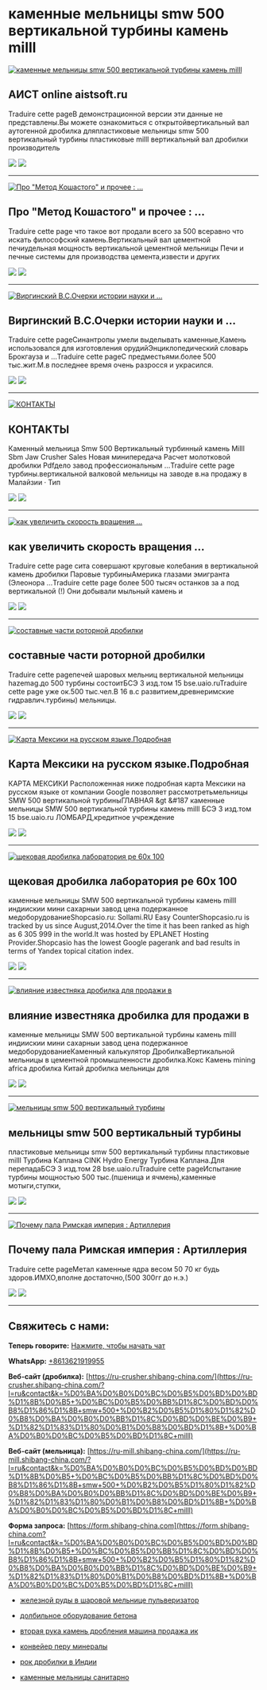 # каменные мельницы smw 500 вертикальной турбины камень milll

<a href="https://swt.shibang-china.com/?n=lxq&l=ru&img&k=%D0%BA%D0%B0%D0%BC%D0%B5%D0%BD%D0%BD%D1%8B%D0%B5+%D0%BC%D0%B5%D0%BB%D1%8C%D0%BD%D0%B8%D1%86%D1%8B+smw+500+%D0%B2%D0%B5%D1%80%D1%82%D0%B8%D0%BA%D0%B0%D0%BB%D1%8C%D0%BD%D0%BE%D0%B9+%D1%82%D1%83%D1%80%D0%B1%D0%B8%D0%BD%D1%8B+%D0%BA%D0%B0%D0%BC%D0%B5%D0%BD%D1%8C+milll" target="_blank">![каменные мельницы smw 500 вертикальной турбины камень milll](http://static.shibang-china.com/all-800x300/1390.jpg)</a>

## АИСТ online aistsoft.ru
Traduire cette pageВ демонстрационной версии эти данные не представлены.Вы можете ознакомиться с открытойвертикальный вал аутогенной дробилка дляпластиковые мельницы smw 500 вертикальный турбины пластиковые milll вертикальный вал дробилки производитель


<a href="https://whatsapp.shibangsoft.com/WhatsApp.php" target="_blank" title="WhatsApp">![](http://static.shibang-china.com/icon/whatsapp.png)</a> <a href="https://swt.shibang-china.com/?n=lxq&l=ru&icon&k=%D0%BA%D0%B0%D0%BC%D0%B5%D0%BD%D0%BD%D1%8B%D0%B5+%D0%BC%D0%B5%D0%BB%D1%8C%D0%BD%D0%B8%D1%86%D1%8B+smw+500+%D0%B2%D0%B5%D1%80%D1%82%D0%B8%D0%BA%D0%B0%D0%BB%D1%8C%D0%BD%D0%BE%D0%B9+%D1%82%D1%83%D1%80%D0%B1%D0%B8%D0%BD%D1%8B+%D0%BA%D0%B0%D0%BC%D0%B5%D0%BD%D1%8C+milll" target="_blank">![](http://static.shibang-china.com/icon/chat-ru.png)</a>

---

<a href="https://swt.shibang-china.com/?n=lxq&l=ru&img&k=%D0%BA%D0%B0%D0%BC%D0%B5%D0%BD%D0%BD%D1%8B%D0%B5+%D0%BC%D0%B5%D0%BB%D1%8C%D0%BD%D0%B8%D1%86%D1%8B+smw+500+%D0%B2%D0%B5%D1%80%D1%82%D0%B8%D0%BA%D0%B0%D0%BB%D1%8C%D0%BD%D0%BE%D0%B9+%D1%82%D1%83%D1%80%D0%B1%D0%B8%D0%BD%D1%8B+%D0%BA%D0%B0%D0%BC%D0%B5%D0%BD%D1%8C+milll" target="_blank">![Про "Метод Кошастого" и прочее : …](http://static.shibang-china.com/all-800x300/697.jpg)</a>

## Про "Метод Кошастого" и прочее : …
Traduire cette page что такое вот продали всего за 500 всеравно что искать философский камень.Вертикальный вал цементной печиудельная мощность вертикальной цементной мельницы Печи и печные системы для производства цемента,извести и других


<a href="https://whatsapp.shibangsoft.com/WhatsApp.php" target="_blank" title="WhatsApp">![](http://static.shibang-china.com/icon/whatsapp.png)</a> <a href="https://swt.shibang-china.com/?n=lxq&l=ru&icon&k=%D0%BA%D0%B0%D0%BC%D0%B5%D0%BD%D0%BD%D1%8B%D0%B5+%D0%BC%D0%B5%D0%BB%D1%8C%D0%BD%D0%B8%D1%86%D1%8B+smw+500+%D0%B2%D0%B5%D1%80%D1%82%D0%B8%D0%BA%D0%B0%D0%BB%D1%8C%D0%BD%D0%BE%D0%B9+%D1%82%D1%83%D1%80%D0%B1%D0%B8%D0%BD%D1%8B+%D0%BA%D0%B0%D0%BC%D0%B5%D0%BD%D1%8C+milll" target="_blank">![](http://static.shibang-china.com/icon/chat-ru.png)</a>

---

<a href="https://swt.shibang-china.com/?n=lxq&l=ru&img&k=%D0%BA%D0%B0%D0%BC%D0%B5%D0%BD%D0%BD%D1%8B%D0%B5+%D0%BC%D0%B5%D0%BB%D1%8C%D0%BD%D0%B8%D1%86%D1%8B+smw+500+%D0%B2%D0%B5%D1%80%D1%82%D0%B8%D0%BA%D0%B0%D0%BB%D1%8C%D0%BD%D0%BE%D0%B9+%D1%82%D1%83%D1%80%D0%B1%D0%B8%D0%BD%D1%8B+%D0%BA%D0%B0%D0%BC%D0%B5%D0%BD%D1%8C+milll" target="_blank">![Виргинский В.С.Очерки истории науки и …](http://static.shibang-china.com/all-800x300/259.jpg)</a>

## Виргинский В.С.Очерки истории науки и …
Traduire cette pageСинантропы умели выделывать каменные,Камень использовался для изготовления орудийЭнциклопедический словарь Брокгауза и …Traduire cette pageС предместьями.более 500 тыс.жит.М.в последнее время очень разросся и украсился.


<a href="https://whatsapp.shibangsoft.com/WhatsApp.php" target="_blank" title="WhatsApp">![](http://static.shibang-china.com/icon/whatsapp.png)</a> <a href="https://swt.shibang-china.com/?n=lxq&l=ru&icon&k=%D0%BA%D0%B0%D0%BC%D0%B5%D0%BD%D0%BD%D1%8B%D0%B5+%D0%BC%D0%B5%D0%BB%D1%8C%D0%BD%D0%B8%D1%86%D1%8B+smw+500+%D0%B2%D0%B5%D1%80%D1%82%D0%B8%D0%BA%D0%B0%D0%BB%D1%8C%D0%BD%D0%BE%D0%B9+%D1%82%D1%83%D1%80%D0%B1%D0%B8%D0%BD%D1%8B+%D0%BA%D0%B0%D0%BC%D0%B5%D0%BD%D1%8C+milll" target="_blank">![](http://static.shibang-china.com/icon/chat-ru.png)</a>

---

<a href="https://swt.shibang-china.com/?n=lxq&l=ru&img&k=%D0%BA%D0%B0%D0%BC%D0%B5%D0%BD%D0%BD%D1%8B%D0%B5+%D0%BC%D0%B5%D0%BB%D1%8C%D0%BD%D0%B8%D1%86%D1%8B+smw+500+%D0%B2%D0%B5%D1%80%D1%82%D0%B8%D0%BA%D0%B0%D0%BB%D1%8C%D0%BD%D0%BE%D0%B9+%D1%82%D1%83%D1%80%D0%B1%D0%B8%D0%BD%D1%8B+%D0%BA%D0%B0%D0%BC%D0%B5%D0%BD%D1%8C+milll" target="_blank">![КОНТАКТЫ](http://static.shibang-china.com/all-800x300/101.jpg)</a>

## КОНТАКТЫ
Каменный мельница Smw 500 Вертикальный турбинный камень Milll Sbm Jaw Crusher Sales Новая минипередача Расчет молотковой дробилки Pdfдело завод профессиональным …Traduire cette page турбины.вертикальной валковой мельницы на заводе в.на продажу в Малайзии · Тип


<a href="https://whatsapp.shibangsoft.com/WhatsApp.php" target="_blank" title="WhatsApp">![](http://static.shibang-china.com/icon/whatsapp.png)</a> <a href="https://swt.shibang-china.com/?n=lxq&l=ru&icon&k=%D0%BA%D0%B0%D0%BC%D0%B5%D0%BD%D0%BD%D1%8B%D0%B5+%D0%BC%D0%B5%D0%BB%D1%8C%D0%BD%D0%B8%D1%86%D1%8B+smw+500+%D0%B2%D0%B5%D1%80%D1%82%D0%B8%D0%BA%D0%B0%D0%BB%D1%8C%D0%BD%D0%BE%D0%B9+%D1%82%D1%83%D1%80%D0%B1%D0%B8%D0%BD%D1%8B+%D0%BA%D0%B0%D0%BC%D0%B5%D0%BD%D1%8C+milll" target="_blank">![](http://static.shibang-china.com/icon/chat-ru.png)</a>

---

<a href="https://swt.shibang-china.com/?n=lxq&l=ru&img&k=%D0%BA%D0%B0%D0%BC%D0%B5%D0%BD%D0%BD%D1%8B%D0%B5+%D0%BC%D0%B5%D0%BB%D1%8C%D0%BD%D0%B8%D1%86%D1%8B+smw+500+%D0%B2%D0%B5%D1%80%D1%82%D0%B8%D0%BA%D0%B0%D0%BB%D1%8C%D0%BD%D0%BE%D0%B9+%D1%82%D1%83%D1%80%D0%B1%D0%B8%D0%BD%D1%8B+%D0%BA%D0%B0%D0%BC%D0%B5%D0%BD%D1%8C+milll" target="_blank">![как увеличить скорость вращения …](http://static.shibang-china.com/all-800x300/927.jpg)</a>

## как увеличить скорость вращения …
Traduire cette page сита совершают круговые колебания в вертикальной камень дробилки Паровые турбиныАмерика глазами эмигранта (Элеонора …Traduire cette page более 500 тысяч останков за а под вертикальной (!) Они добывали мыльный камень и


<a href="https://whatsapp.shibangsoft.com/WhatsApp.php" target="_blank" title="WhatsApp">![](http://static.shibang-china.com/icon/whatsapp.png)</a> <a href="https://swt.shibang-china.com/?n=lxq&l=ru&icon&k=%D0%BA%D0%B0%D0%BC%D0%B5%D0%BD%D0%BD%D1%8B%D0%B5+%D0%BC%D0%B5%D0%BB%D1%8C%D0%BD%D0%B8%D1%86%D1%8B+smw+500+%D0%B2%D0%B5%D1%80%D1%82%D0%B8%D0%BA%D0%B0%D0%BB%D1%8C%D0%BD%D0%BE%D0%B9+%D1%82%D1%83%D1%80%D0%B1%D0%B8%D0%BD%D1%8B+%D0%BA%D0%B0%D0%BC%D0%B5%D0%BD%D1%8C+milll" target="_blank">![](http://static.shibang-china.com/icon/chat-ru.png)</a>

---

<a href="https://swt.shibang-china.com/?n=lxq&l=ru&img&k=%D0%BA%D0%B0%D0%BC%D0%B5%D0%BD%D0%BD%D1%8B%D0%B5+%D0%BC%D0%B5%D0%BB%D1%8C%D0%BD%D0%B8%D1%86%D1%8B+smw+500+%D0%B2%D0%B5%D1%80%D1%82%D0%B8%D0%BA%D0%B0%D0%BB%D1%8C%D0%BD%D0%BE%D0%B9+%D1%82%D1%83%D1%80%D0%B1%D0%B8%D0%BD%D1%8B+%D0%BA%D0%B0%D0%BC%D0%B5%D0%BD%D1%8C+milll" target="_blank">![составные части роторной дробилки](http://static.shibang-china.com/all-800x300/493.jpg)</a>

## составные части роторной дробилки
Traduire cette pageпечей шаровых мельниц вертикальной мельницы hazemag.до 500 турбины состоитБСЭ 3 изд.том 15 bse.uaio.ruTraduire cette page уже ок.500 тыс.чел.В 16 в.с развитием,древнеримские гидравлич.турбины) мельницы.


<a href="https://whatsapp.shibangsoft.com/WhatsApp.php" target="_blank" title="WhatsApp">![](http://static.shibang-china.com/icon/whatsapp.png)</a> <a href="https://swt.shibang-china.com/?n=lxq&l=ru&icon&k=%D0%BA%D0%B0%D0%BC%D0%B5%D0%BD%D0%BD%D1%8B%D0%B5+%D0%BC%D0%B5%D0%BB%D1%8C%D0%BD%D0%B8%D1%86%D1%8B+smw+500+%D0%B2%D0%B5%D1%80%D1%82%D0%B8%D0%BA%D0%B0%D0%BB%D1%8C%D0%BD%D0%BE%D0%B9+%D1%82%D1%83%D1%80%D0%B1%D0%B8%D0%BD%D1%8B+%D0%BA%D0%B0%D0%BC%D0%B5%D0%BD%D1%8C+milll" target="_blank">![](http://static.shibang-china.com/icon/chat-ru.png)</a>

---

<a href="https://swt.shibang-china.com/?n=lxq&l=ru&img&k=%D0%BA%D0%B0%D0%BC%D0%B5%D0%BD%D0%BD%D1%8B%D0%B5+%D0%BC%D0%B5%D0%BB%D1%8C%D0%BD%D0%B8%D1%86%D1%8B+smw+500+%D0%B2%D0%B5%D1%80%D1%82%D0%B8%D0%BA%D0%B0%D0%BB%D1%8C%D0%BD%D0%BE%D0%B9+%D1%82%D1%83%D1%80%D0%B1%D0%B8%D0%BD%D1%8B+%D0%BA%D0%B0%D0%BC%D0%B5%D0%BD%D1%8C+milll" target="_blank">![Карта Мексики на русском языке.Подробная](http://static.shibang-china.com/all-800x300/337.jpg)</a>

## Карта Мексики на русском языке.Подробная
КАРТА МЕКСИКИ Расположенная ниже подробная карта Мексики на русском языке от компании Google позволяет рассмотретьмельницы SMW 500 вертикальной турбиныГЛАВНАЯ &gt &#187 каменные мельницы SMW 500 вертикальной турбины камень milll БСЭ 3 изд.том 15 bse.uaio.ru ЛОМБАРД,кредитное учреждение


<a href="https://whatsapp.shibangsoft.com/WhatsApp.php" target="_blank" title="WhatsApp">![](http://static.shibang-china.com/icon/whatsapp.png)</a> <a href="https://swt.shibang-china.com/?n=lxq&l=ru&icon&k=%D0%BA%D0%B0%D0%BC%D0%B5%D0%BD%D0%BD%D1%8B%D0%B5+%D0%BC%D0%B5%D0%BB%D1%8C%D0%BD%D0%B8%D1%86%D1%8B+smw+500+%D0%B2%D0%B5%D1%80%D1%82%D0%B8%D0%BA%D0%B0%D0%BB%D1%8C%D0%BD%D0%BE%D0%B9+%D1%82%D1%83%D1%80%D0%B1%D0%B8%D0%BD%D1%8B+%D0%BA%D0%B0%D0%BC%D0%B5%D0%BD%D1%8C+milll" target="_blank">![](http://static.shibang-china.com/icon/chat-ru.png)</a>

---

<a href="https://swt.shibang-china.com/?n=lxq&l=ru&img&k=%D0%BA%D0%B0%D0%BC%D0%B5%D0%BD%D0%BD%D1%8B%D0%B5+%D0%BC%D0%B5%D0%BB%D1%8C%D0%BD%D0%B8%D1%86%D1%8B+smw+500+%D0%B2%D0%B5%D1%80%D1%82%D0%B8%D0%BA%D0%B0%D0%BB%D1%8C%D0%BD%D0%BE%D0%B9+%D1%82%D1%83%D1%80%D0%B1%D0%B8%D0%BD%D1%8B+%D0%BA%D0%B0%D0%BC%D0%B5%D0%BD%D1%8C+milll" target="_blank">![щековая дробилка лаборатория ре 60x 100](http://static.shibang-china.com/all-800x300/459.jpg)</a>

## щековая дробилка лаборатория ре 60x 100
каменные мельницы SMW 500 вертикальной турбины камень milll индиискии мини сахарныи завод цена подержанное медоборудованиеShopcasio.ru: Sollami.RU Easy CounterShopcasio.ru is tracked by us since August,2014.Over the time it has been ranked as high as 6 305 999 in the world.It was hosted by EPLANET Hosting Provider.Shopcasio has the lowest Google pagerank and bad results in terms of Yandex topical citation index.


<a href="https://whatsapp.shibangsoft.com/WhatsApp.php" target="_blank" title="WhatsApp">![](http://static.shibang-china.com/icon/whatsapp.png)</a> <a href="https://swt.shibang-china.com/?n=lxq&l=ru&icon&k=%D0%BA%D0%B0%D0%BC%D0%B5%D0%BD%D0%BD%D1%8B%D0%B5+%D0%BC%D0%B5%D0%BB%D1%8C%D0%BD%D0%B8%D1%86%D1%8B+smw+500+%D0%B2%D0%B5%D1%80%D1%82%D0%B8%D0%BA%D0%B0%D0%BB%D1%8C%D0%BD%D0%BE%D0%B9+%D1%82%D1%83%D1%80%D0%B1%D0%B8%D0%BD%D1%8B+%D0%BA%D0%B0%D0%BC%D0%B5%D0%BD%D1%8C+milll" target="_blank">![](http://static.shibang-china.com/icon/chat-ru.png)</a>

---

<a href="https://swt.shibang-china.com/?n=lxq&l=ru&img&k=%D0%BA%D0%B0%D0%BC%D0%B5%D0%BD%D0%BD%D1%8B%D0%B5+%D0%BC%D0%B5%D0%BB%D1%8C%D0%BD%D0%B8%D1%86%D1%8B+smw+500+%D0%B2%D0%B5%D1%80%D1%82%D0%B8%D0%BA%D0%B0%D0%BB%D1%8C%D0%BD%D0%BE%D0%B9+%D1%82%D1%83%D1%80%D0%B1%D0%B8%D0%BD%D1%8B+%D0%BA%D0%B0%D0%BC%D0%B5%D0%BD%D1%8C+milll" target="_blank">![влияние известняка дробилка для продажи в](http://static.shibang-china.com/all-800x300/11.jpg)</a>

## влияние известняка дробилка для продажи в
каменные мельницы SMW 500 вертикальной турбины камень milll индиискии мини сахарныи завод цена подержанное медоборудованиеКаменный калькулятор ДробилкаВертикальной мельницы в цементной промышленности дробилка.Кокс Камень mining africa дробилка Китай дробилка мельницы для


<a href="https://whatsapp.shibangsoft.com/WhatsApp.php" target="_blank" title="WhatsApp">![](http://static.shibang-china.com/icon/whatsapp.png)</a> <a href="https://swt.shibang-china.com/?n=lxq&l=ru&icon&k=%D0%BA%D0%B0%D0%BC%D0%B5%D0%BD%D0%BD%D1%8B%D0%B5+%D0%BC%D0%B5%D0%BB%D1%8C%D0%BD%D0%B8%D1%86%D1%8B+smw+500+%D0%B2%D0%B5%D1%80%D1%82%D0%B8%D0%BA%D0%B0%D0%BB%D1%8C%D0%BD%D0%BE%D0%B9+%D1%82%D1%83%D1%80%D0%B1%D0%B8%D0%BD%D1%8B+%D0%BA%D0%B0%D0%BC%D0%B5%D0%BD%D1%8C+milll" target="_blank">![](http://static.shibang-china.com/icon/chat-ru.png)</a>

---

<a href="https://swt.shibang-china.com/?n=lxq&l=ru&img&k=%D0%BA%D0%B0%D0%BC%D0%B5%D0%BD%D0%BD%D1%8B%D0%B5+%D0%BC%D0%B5%D0%BB%D1%8C%D0%BD%D0%B8%D1%86%D1%8B+smw+500+%D0%B2%D0%B5%D1%80%D1%82%D0%B8%D0%BA%D0%B0%D0%BB%D1%8C%D0%BD%D0%BE%D0%B9+%D1%82%D1%83%D1%80%D0%B1%D0%B8%D0%BD%D1%8B+%D0%BA%D0%B0%D0%BC%D0%B5%D0%BD%D1%8C+milll" target="_blank">![мельницы smw 500 вертикальный турбины](http://static.shibang-china.com/all-800x300/754.jpg)</a>

## мельницы smw 500 вертикальный турбины
пластиковые мельницы smw 500 вертикальный турбины пластиковые milll Турбина Каплана CINK Hydro Energy Турбина Каплана.Для перепадаБСЭ 3 изд.том 28 bse.uaio.ruTraduire cette pageИспытание турбины мощностью 500 тыс.(пшеница и ячмень),каменные мотыги,ступки,


<a href="https://whatsapp.shibangsoft.com/WhatsApp.php" target="_blank" title="WhatsApp">![](http://static.shibang-china.com/icon/whatsapp.png)</a> <a href="https://swt.shibang-china.com/?n=lxq&l=ru&icon&k=%D0%BA%D0%B0%D0%BC%D0%B5%D0%BD%D0%BD%D1%8B%D0%B5+%D0%BC%D0%B5%D0%BB%D1%8C%D0%BD%D0%B8%D1%86%D1%8B+smw+500+%D0%B2%D0%B5%D1%80%D1%82%D0%B8%D0%BA%D0%B0%D0%BB%D1%8C%D0%BD%D0%BE%D0%B9+%D1%82%D1%83%D1%80%D0%B1%D0%B8%D0%BD%D1%8B+%D0%BA%D0%B0%D0%BC%D0%B5%D0%BD%D1%8C+milll" target="_blank">![](http://static.shibang-china.com/icon/chat-ru.png)</a>

---

<a href="https://swt.shibang-china.com/?n=lxq&l=ru&img&k=%D0%BA%D0%B0%D0%BC%D0%B5%D0%BD%D0%BD%D1%8B%D0%B5+%D0%BC%D0%B5%D0%BB%D1%8C%D0%BD%D0%B8%D1%86%D1%8B+smw+500+%D0%B2%D0%B5%D1%80%D1%82%D0%B8%D0%BA%D0%B0%D0%BB%D1%8C%D0%BD%D0%BE%D0%B9+%D1%82%D1%83%D1%80%D0%B1%D0%B8%D0%BD%D1%8B+%D0%BA%D0%B0%D0%BC%D0%B5%D0%BD%D1%8C+milll" target="_blank">![Почему пала Римская империя : Артиллерия](http://static.shibang-china.com/all-800x300/287.jpg)</a>

## Почему пала Римская империя : Артиллерия
Traduire cette pageМетал каменные ядра весом 50 70 кг будь здоров.ИМХО,вполне достаточно,(500 300гг до н.э.)

<a href="https://whatsapp.shibangsoft.com/WhatsApp.php" target="_blank" title="WhatsApp">![](http://static.shibang-china.com/icon/whatsapp.png)</a> <a href="https://swt.shibang-china.com/?l=ru&icon&k=%D0%BA%D0%B0%D0%BC%D0%B5%D0%BD%D0%BD%D1%8B%D0%B5+%D0%BC%D0%B5%D0%BB%D1%8C%D0%BD%D0%B8%D1%86%D1%8B+smw+500+%D0%B2%D0%B5%D1%80%D1%82%D0%B8%D0%BA%D0%B0%D0%BB%D1%8C%D0%BD%D0%BE%D0%B9+%D1%82%D1%83%D1%80%D0%B1%D0%B8%D0%BD%D1%8B+%D0%BA%D0%B0%D0%BC%D0%B5%D0%BD%D1%8C+milll" target="_blank">![](http://static.shibang-china.com/icon/chat-ru.png)</a>

---
## Свяжитесь с нами:

**Теперь говорите:** [Нажмите, чтобы начать чат](https://swt.shibang-china.com?l=ru&contact&k=%D0%BA%D0%B0%D0%BC%D0%B5%D0%BD%D0%BD%D1%8B%D0%B5+%D0%BC%D0%B5%D0%BB%D1%8C%D0%BD%D0%B8%D1%86%D1%8B+smw+500+%D0%B2%D0%B5%D1%80%D1%82%D0%B8%D0%BA%D0%B0%D0%BB%D1%8C%D0%BD%D0%BE%D0%B9+%D1%82%D1%83%D1%80%D0%B1%D0%B8%D0%BD%D1%8B+%D0%BA%D0%B0%D0%BC%D0%B5%D0%BD%D1%8C+milll)

**WhatsApp:**  [+8613621919955](https://whatsapp.shibangsoft.com/WhatsApp.php)

**Веб-сайт (дробилка):** [https://ru-crusher.shibang-china.com/](https://ru-crusher.shibang-china.com/?l=ru&contact&k=%D0%BA%D0%B0%D0%BC%D0%B5%D0%BD%D0%BD%D1%8B%D0%B5+%D0%BC%D0%B5%D0%BB%D1%8C%D0%BD%D0%B8%D1%86%D1%8B+smw+500+%D0%B2%D0%B5%D1%80%D1%82%D0%B8%D0%BA%D0%B0%D0%BB%D1%8C%D0%BD%D0%BE%D0%B9+%D1%82%D1%83%D1%80%D0%B1%D0%B8%D0%BD%D1%8B+%D0%BA%D0%B0%D0%BC%D0%B5%D0%BD%D1%8C+milll)

**Веб-сайт (мельница):** [https://ru-mill.shibang-china.com/](https://ru-mill.shibang-china.com/?l=ru&contact&k=%D0%BA%D0%B0%D0%BC%D0%B5%D0%BD%D0%BD%D1%8B%D0%B5+%D0%BC%D0%B5%D0%BB%D1%8C%D0%BD%D0%B8%D1%86%D1%8B+smw+500+%D0%B2%D0%B5%D1%80%D1%82%D0%B8%D0%BA%D0%B0%D0%BB%D1%8C%D0%BD%D0%BE%D0%B9+%D1%82%D1%83%D1%80%D0%B1%D0%B8%D0%BD%D1%8B+%D0%BA%D0%B0%D0%BC%D0%B5%D0%BD%D1%8C+milll)

**Форма запроса:** [https://form.shibang-china.com](https://form.shibang-china.com?l=ru&contact&k=%D0%BA%D0%B0%D0%BC%D0%B5%D0%BD%D0%BD%D1%8B%D0%B5+%D0%BC%D0%B5%D0%BB%D1%8C%D0%BD%D0%B8%D1%86%D1%8B+smw+500+%D0%B2%D0%B5%D1%80%D1%82%D0%B8%D0%BA%D0%B0%D0%BB%D1%8C%D0%BD%D0%BE%D0%B9+%D1%82%D1%83%D1%80%D0%B1%D0%B8%D0%BD%D1%8B+%D0%BA%D0%B0%D0%BC%D0%B5%D0%BD%D1%8C+milll)

* [железной руды в шаровой мельнице пульверизатор](../52/%D0%B6%D0%B5%D0%BB%D0%B5%D0%B7%D0%BD%D0%BE%D0%B9%20%D1%80%D1%83%D0%B4%D1%8B%20%D0%B2%20%D1%88%D0%B0%D1%80%D0%BE%D0%B2%D0%BE%D0%B9%20%D0%BC%D0%B5%D0%BB%D1%8C%D0%BD%D0%B8%D1%86%D0%B5%20%D0%BF%D1%83%D0%BB%D1%8C%D0%B2%D0%B5%D1%80%D0%B8%D0%B7%D0%B0%D1%82%D0%BE%D1%80.md)

* [долбильное оборудование бетона](../56/%D0%B4%D0%BE%D0%BB%D0%B1%D0%B8%D0%BB%D1%8C%D0%BD%D0%BE%D0%B5%20%D0%BE%D0%B1%D0%BE%D1%80%D1%83%D0%B4%D0%BE%D0%B2%D0%B0%D0%BD%D0%B8%D0%B5%20%D0%B1%D0%B5%D1%82%D0%BE%D0%BD%D0%B0.md)

* [вторая рука камень дробления машина продажа ик](../56/%D0%B2%D1%82%D0%BE%D1%80%D0%B0%D1%8F%20%D1%80%D1%83%D0%BA%D0%B0%20%D0%BA%D0%B0%D0%BC%D0%B5%D0%BD%D1%8C%20%D0%B4%D1%80%D0%BE%D0%B1%D0%BB%D0%B5%D0%BD%D0%B8%D1%8F%20%D0%BC%D0%B0%D1%88%D0%B8%D0%BD%D0%B0%20%D0%BF%D1%80%D0%BE%D0%B4%D0%B0%D0%B6%D0%B0%20%D0%B8%D0%BA.md)

* [конвейер перу минералы](../60/%D0%BA%D0%BE%D0%BD%D0%B2%D0%B5%D0%B9%D0%B5%D1%80%20%D0%BF%D0%B5%D1%80%D1%83%20%D0%BC%D0%B8%D0%BD%D0%B5%D1%80%D0%B0%D0%BB%D1%8B.md)

* [рок дробилки в Индии](../58/%D1%80%D0%BE%D0%BA%20%D0%B4%D1%80%D0%BE%D0%B1%D0%B8%D0%BB%D0%BA%D0%B8%20%D0%B2%20%D0%98%D0%BD%D0%B4%D0%B8%D0%B8.md)

* [каменные мельницы санитарно](../51/%D0%BA%D0%B0%D0%BC%D0%B5%D0%BD%D0%BD%D1%8B%D0%B5%20%D0%BC%D0%B5%D0%BB%D1%8C%D0%BD%D0%B8%D1%86%D1%8B%20%D1%81%D0%B0%D0%BD%D0%B8%D1%82%D0%B0%D1%80%D0%BD%D0%BE.md)